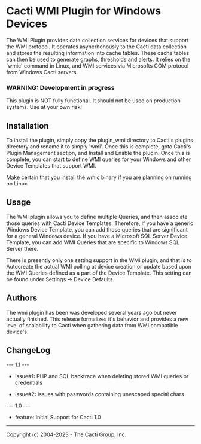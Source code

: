 # Cacti WMI Plugin for Windows Devices

The WMI Plugin provides data collection services for devices that support the
WMI protocol.  It operates asyncrhonously to the Cacti data collection and
stores the resulting information into cache tables.  These cache tables can then
be used to generate graphs, thresholds and alerts.  It relies on the 'wmic'
command in Linux, and WMI services via Microsofts COM protocol from Windows
Cacti servers.

### WARNING: Development in progress

This plugin is NOT fully functional.  It should not be used on production
systems.  Use at your own risk!

## Installation

To install the plugin, simply copy the plugin_wmi directory to Cacti's plugins
directory and rename it to simply 'wmi'.  Once this is complete, goto Cacti's
Plugin Management section, and Install and Enable the plugin.  Once this is
complete, you can start to define WMI queries for your Windows and other Device
Templates that support WMI.

Make certain that you install the wmic binary if you are planning on running on
Linux.

## Usage

The WMI plugin allows you to define multiple Queries, and then associate those
queries with Cacti Device Templates.  Therefore, if you have a generic Windows
Device Template, you can add those queries that are significant for a general
Windows device.  If you have a Microsoft SQL Server Device Template, you can add
WMI Queries that are specific to Windows SQL Server there.

There is presently only one setting support in the WMI plugin, and that is to
Autocreate the actual WMI polling at device creation or update based upon the
WMI Queries defined as a part of the Device Template.  This setting can be found
under Settings -> Device Defaults.

## Authors

The wmi plugin has been was developed several years ago but never actually
finished.  This release formalizes it's behavior and provides a new level of
scalability to Cacti when gathering data from WMI compatible device's.

## ChangeLog

--- 1.1 ---

* issue#1: PHP and SQL backtrace when deleting stored WMI queries or credentials

* issue#2: Issues with passwords containing unescaped special chars


--- 1.0 ---

* feature: Initial Support for Cacti 1.0

-----------------------------------------------
Copyright (c) 2004-2023 - The Cacti Group, Inc.
